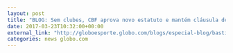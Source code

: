 ```yaml
---
layout: post
title: "BLOG: Sem clubes, CBF aprova novo estatuto e mantém cláusula de barreira para eleição"
date: 2017-03-23T10:32:00+00:00
external_link: "http://globoesporte.globo.com/blogs/especial-blog/bastidores-fc/post/sem-clubes-cbf-aprova-novo-estatuto-e-mantem-clausula-de-barreira.html"
categories: news globo.com
---
```

